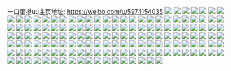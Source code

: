 一口蛋挞uu主页地址: https://weibo.com/u/5974154035 
![](https://wx4.sinaimg.cn/mw2000/006wiWn9gy1h94dd673f7j30go0gowg0.jpg) 
![](https://wx4.sinaimg.cn/mw2000/006wiWn9gy1h93s3f7df1j31qo2bkhdt.jpg) 
![](https://wx4.sinaimg.cn/mw2000/006wiWn9gy1h93s3hf5h3j31qo2bku0x.jpg) 
![](https://wx4.sinaimg.cn/mw2000/006wiWn9gy1h93s3gaddbj31qo2bke81.jpg) 
![](https://wx4.sinaimg.cn/mw2000/006wiWn9gy1h93s3mdt87j31sc2ds1ky.jpg) 
![](https://wx4.sinaimg.cn/mw2000/006wiWn9gy1h93s3o52k4j32dc35sx6p.jpg) 
![](https://wx4.sinaimg.cn/mw2000/006wiWn9gy1h93s3jlyggj31ik20skcy.jpg) 
![](https://wx4.sinaimg.cn/mw2000/006wiWn9gy1h93s3kl463j31qo2bkhdt.jpg) 
![](https://wx4.sinaimg.cn/mw2000/006wiWn9gy1h93s3igrkzj31qo2bk7wh.jpg) 
![](https://wx4.sinaimg.cn/mw2000/006wiWn9gy1h93s3dyuiqj31qo2bke81.jpg) 
![](https://wx4.sinaimg.cn/mw2000/006wiWn9gy1h8yangammqj30n01ds1kx.jpg) 
![](https://wx4.sinaimg.cn/mw2000/006wiWn9gy1h8yanguij0j30n01ds41y.jpg) 
![](https://wx4.sinaimg.cn/mw2000/006wiWn9gy1h8yandlppwj30mz0seacr.jpg) 
![](https://wx4.sinaimg.cn/mw2000/006wiWn9gy1h8yanh9pvzj30n00lkac0.jpg) 
![](https://wx4.sinaimg.cn/mw2000/006wiWn9gy1h8x2fmb22bj32bk1qo7wh.jpg) 
![](https://wx4.sinaimg.cn/mw2000/006wiWn9gy1h8x2fngoqgj32bk1qob29.jpg) 
![](https://wx4.sinaimg.cn/mw2000/006wiWn9gy1h8x2g4a6ksj32bc334x6q.jpg) 
![](https://wx4.sinaimg.cn/mw2000/006wiWn9gy1h8t5yir82sj32dc35se84.jpg) 
![](https://wx4.sinaimg.cn/mw2000/006wiWn9gy1h8t5yldrcsj32dc35se84.jpg) 
![](https://wx4.sinaimg.cn/mw2000/006wiWn9gy1h8t5ynn38pj32dc35s4qr.jpg) 
![](https://wx4.sinaimg.cn/mw2000/006wiWn9gy1h8t5yrzlz6j32dc35se83.jpg) 
![](https://wx4.sinaimg.cn/mw2000/006wiWn9gy1h8t5ypv6foj32dc35se83.jpg) 
![](https://wx4.sinaimg.cn/mw2000/006wiWn9gy1h8t5yusaqrj32dc35skjn.jpg) 
![](https://wx4.sinaimg.cn/mw2000/006wiWn9gy1h8t5yz8dyej32dc35se82.jpg) 
![](https://wx4.sinaimg.cn/mw2000/006wiWn9gy1h8t5yxm8btj32dc35snpf.jpg) 
![](https://wx4.sinaimg.cn/mw2000/006wiWn9gy1h8t5z0ykdxj32dc35shdv.jpg) 
![](https://wx4.sinaimg.cn/mw2000/006wiWn9gy1h8eaczfgm9j32ef35skjn.jpg) 
![](https://wx4.sinaimg.cn/mw2000/006wiWn9gy1h8eacw8ehcj335s2dcqv6.jpg) 
![](https://wx4.sinaimg.cn/mw2000/006wiWn9gy1h8ead18pjkj335s2dcx6p.jpg) 
![](https://wx4.sinaimg.cn/mw2000/006wiWn9gy1h8ead3v6wbj32ef35s1kz.jpg) 
![](https://wx4.sinaimg.cn/mw2000/006wiWn9gy1h8d34dzcqlj30vc15s12j.jpg) 
![](https://wx4.sinaimg.cn/mw2000/006wiWn9gy1h8d34g9l54j30vc15s480.jpg) 
![](https://wx4.sinaimg.cn/mw2000/006wiWn9gy1h8d34elwrwj30vc15swp8.jpg) 
![](https://wx4.sinaimg.cn/mw2000/006wiWn9gy1h8d34f6de1j30vc15sdp5.jpg) 
![](https://wx4.sinaimg.cn/mw2000/006wiWn9gy1h8d34i23kjj30vc15sdpq.jpg) 
![](https://wx4.sinaimg.cn/mw2000/006wiWn9gy1h8d34fs7cej30vc15sdqc.jpg) 
![](https://wx4.sinaimg.cn/mw2000/006wiWn9gy1h8d34h5cndj30vc15sdpy.jpg) 
![](https://wx4.sinaimg.cn/mw2000/006wiWn9gy1h8d34hk6myj30vc15s7c6.jpg) 
![](https://wx4.sinaimg.cn/mw2000/006wiWn9gy1h8d34uiscqj30vc15swos.jpg) 
![](https://wx4.sinaimg.cn/mw2000/006wiWn9gy1h88mhyxft8j31sc1sckjl.jpg) 
![](https://wx4.sinaimg.cn/mw2000/006wiWn9gy1h88kshujfnj30mz0h8t9x.jpg) 
![](https://wx4.sinaimg.cn/mw2000/006wiWn9gy1h7ubbmkfuhj30vc15s4gt.jpg) 
![](https://wx4.sinaimg.cn/mw2000/006wiWn9gy1h7ubbnc6kvj30vc15sk5a.jpg) 
![](https://wx4.sinaimg.cn/mw2000/006wiWn9gy1h7ubbnwrkrj30vc15sh1o.jpg) 
![](https://wx4.sinaimg.cn/mw2000/006wiWn9gy1h7ubbm2yqgj30sg16o18h.jpg) 
![](https://wx4.sinaimg.cn/mw2000/006wiWn9gy1h7pgv6491lj30vc15sakc.jpg) 
![](https://wx4.sinaimg.cn/mw2000/006wiWn9gy1h7pgv7f7kxj30vc15s4bn.jpg) 
![](https://wx4.sinaimg.cn/mw2000/006wiWn9gy1h7pgv9obk7j30vc15swxe.jpg) 
![](https://wx4.sinaimg.cn/mw2000/006wiWn9gy1h7pgv84twzj30vc0vcdqj.jpg) 
![](https://wx4.sinaimg.cn/mw2000/006wiWn9gy1h7pgv8qewzj30vc15sgxk.jpg) 
![](https://wx4.sinaimg.cn/mw2000/006wiWn9gy1h7pgv6o49bj30vc0vcn6o.jpg) 
![](https://wx4.sinaimg.cn/mw2000/006wiWn9gy1h7kx5132ugj30vc15s17t.jpg) 
![](https://wx4.sinaimg.cn/mw2000/006wiWn9gy1h7kx5284y0j30vc15sncn.jpg) 
![](https://wx4.sinaimg.cn/mw2000/006wiWn9gy1h7kx550639j30vc15stqh.jpg) 
![](https://wx4.sinaimg.cn/mw2000/006wiWn9gy1h7kx509lc3j30vc15s7lv.jpg) 
![](https://wx4.sinaimg.cn/mw2000/006wiWn9gy1h7kx533iqnj30vc15s4df.jpg) 
![](https://wx4.sinaimg.cn/mw2000/006wiWn9gy1h7kx545ifyj30vc15s7m8.jpg) 
![](https://wx4.sinaimg.cn/mw2000/006wiWn9gy1h7isxk6cvfj30vc15s4gb.jpg) 
![](https://wx4.sinaimg.cn/mw2000/006wiWn9gy1h7isxlvx9nj30vc15sarb.jpg) 
![](https://wx4.sinaimg.cn/mw2000/006wiWn9gy1h7isxkw70lj30vc15saqw.jpg) 
![](https://wx4.sinaimg.cn/mw2000/006wiWn9gy1h7isxjcpjlj30vc15sk8u.jpg) 
![](https://wx4.sinaimg.cn/mw2000/006wiWn9gy1h5w9c8s9jyj30u010saei.jpg) 
![](https://wx4.sinaimg.cn/mw2000/006wiWn9gy1h5txexa41sj30vc15sdww.jpg) 
![](https://wx4.sinaimg.cn/mw2000/006wiWn9gy1h5txewkk6mj30vc15sto0.jpg) 
![](https://wx4.sinaimg.cn/mw2000/006wiWn9gy1h5txey4nm1j30vc15s79c.jpg) 
![](https://wx4.sinaimg.cn/mw2000/006wiWn9gy1h5txeyr658j30vc15s0y7.jpg) 
![](https://wx4.sinaimg.cn/mw2000/006wiWn9gy1h5nzzwzw97j32c0340npf.jpg) 
![](https://wx4.sinaimg.cn/mw2000/006wiWn9gy1h5nzznagdaj32c0340qv7.jpg) 
![](https://wx4.sinaimg.cn/mw2000/006wiWn9gy1h5o00p2ucoj32c0340kjn.jpg) 
![](https://wx4.sinaimg.cn/mw2000/006wiWn9gy1h5o006845zj32c0340npf.jpg) 
![](https://wx4.sinaimg.cn/mw2000/006wiWn9gy1h4o4f8959bj32c03404qt.jpg) 
![](https://wx4.sinaimg.cn/mw2000/006wiWn9gy1h4o4fbs8kcj32c0340hdw.jpg) 
![](https://wx4.sinaimg.cn/mw2000/006wiWn9gy1h4o4ffcdnmj32c03404qq.jpg) 
![](https://wx4.sinaimg.cn/mw2000/006wiWn9gy1h4o4fid75ij32c0340qv6.jpg) 
![](https://wx4.sinaimg.cn/mw2000/006wiWn9gy1h4aeub320gj32c03401kz.jpg) 
![](https://wx4.sinaimg.cn/mw2000/006wiWn9gy1h4aeui4q82j31w12iqb29.jpg) 
![](https://wx4.sinaimg.cn/mw2000/006wiWn9gy1h4aeuq0jgnj32c0340e84.jpg) 
![](https://wx4.sinaimg.cn/mw2000/006wiWn9gy1h4aeul5ufij32c0340npf.jpg) 
![](https://wx4.sinaimg.cn/mw2000/006wiWn9gy1h4aeu7vr6uj32c0340qv6.jpg) 
![](https://wx4.sinaimg.cn/mw2000/006wiWn9gy1h4aeucwxi0j321w2qkkjm.jpg) 
![](https://wx4.sinaimg.cn/mw2000/006wiWn9gy1h4aevf8necj32c03404qr.jpg) 
![](https://wx4.sinaimg.cn/mw2000/006wiWn9gy1h3yuyzrtx5j30vc15s1g2.jpg) 
![](https://wx4.sinaimg.cn/mw2000/006wiWn9gy1h3yuz0qm28j30vc15s7ro.jpg) 
![](https://wx4.sinaimg.cn/mw2000/006wiWn9gy1h3jt0ruk7oj30vc15sh19.jpg) 
![](https://wx4.sinaimg.cn/mw2000/006wiWn9gy1h308mlr6bmj30vc15skgc.jpg) 
![](https://wx4.sinaimg.cn/mw2000/006wiWn9gy1h308mikt6dj30vc15sayo.jpg) 
![](https://wx4.sinaimg.cn/mw2000/006wiWn9gy1h308mfhfisj30vc15sb0g.jpg) 
![](https://wx4.sinaimg.cn/mw2000/006wiWn9gy1h308monbdmj30vc15s7ti.jpg) 
![](https://wx4.sinaimg.cn/mw2000/006wiWn9gy1h2ysfxna70j32c0340e83.jpg) 
![](https://wx4.sinaimg.cn/mw2000/006wiWn9gy1h2ysgkxljzj322n33zkjn.jpg) 
![](https://wx4.sinaimg.cn/mw2000/006wiWn9gy1h2ysgf2huvj32c0340qv7.jpg) 
![](https://wx4.sinaimg.cn/mw2000/006wiWn9gy1h2ysg6jkjsj32c0340qv8.jpg) 
![](https://wx4.sinaimg.cn/mw2000/006wiWn9gy1h2ysfk7g5lj32c0340qv8.jpg) 
![](https://wx4.sinaimg.cn/mw2000/006wiWn9gy1h2ysfr33raj32c0340x6r.jpg) 
![](https://wx4.sinaimg.cn/mw2000/006wiWn9gy1h2wmjr7d0qj31sc2dsu0x.jpg) 
![](https://wx4.sinaimg.cn/mw2000/006wiWn9gy1h2wmjwcf6tj30vc15s7iu.jpg) 
![](https://wx4.sinaimg.cn/mw2000/006wiWn9gy1h2wmk3o5s0j30vc15sdwj.jpg) 
![](https://wx4.sinaimg.cn/mw2000/006wiWn9gy1h2tcwszn4wj33402c0b2a.jpg) 
![](https://wx4.sinaimg.cn/mw2000/006wiWn9gy1h21dixsnhzj30vc15s184.jpg) 
![](https://wx4.sinaimg.cn/mw2000/006wiWn9gy1h21divv1bkj30vc15s175.jpg) 
![](https://wx4.sinaimg.cn/mw2000/006wiWn9gy1h21dizxv6qj30vc15sdvc.jpg) 
![](https://wx4.sinaimg.cn/mw2000/006wiWn9gy1h21dj1oxitj30vc15sh0i.jpg) 
![](https://wx4.sinaimg.cn/mw2000/006wiWn9gy1h1z9cv636ij30vc15saoy.jpg) 
![](https://wx4.sinaimg.cn/mw2000/006wiWn9gy1h1z9cw5jdoj30vc15swtu.jpg) 
![](https://wx4.sinaimg.cn/mw2000/006wiWn9gy1h1z9cu7ulrj30vc15sap7.jpg) 
![](https://wx4.sinaimg.cn/mw2000/006wiWn9gy1h1z9cx2hxij30vc15s18f.jpg) 
![](https://wx4.sinaimg.cn/mw2000/006wiWn9gy1gy2xk9ocjcj32c0340kjn.jpg) 
![](https://wx4.sinaimg.cn/mw2000/006wiWn9gy1gy2xk22d60j32c03407wj.jpg) 
![](https://wx4.sinaimg.cn/mw2000/006wiWn9gy1gy2xkewcm6j31kw2dcb29.jpg) 
![](https://wx4.sinaimg.cn/mw2000/006wiWn9gy1gsxxi8sfzyj30k00k6abk.jpg) 
![](https://wx4.sinaimg.cn/mw2000/006wiWn9gy1gsce00ikx0j31p529jb2e.jpg) 
![](https://wx4.sinaimg.cn/mw2000/006wiWn9gy1gsce1klxbsj30n01ds4qq.jpg) 
![](https://wx4.sinaimg.cn/mw2000/006wiWn9gy1gry0ptnfhtj30u00u0n0i.jpg) 
![](https://wx4.sinaimg.cn/mw2000/006wiWn9gy1gry0pt5migj30u00u0dj5.jpg) 
![](https://wx4.sinaimg.cn/mw2000/006wiWn9gy1gq16np1oa1j30u013zto2.jpg) 
![](https://wx4.sinaimg.cn/mw2000/006wiWn9gy1gq16nsiq5uj30u0140k1z.jpg) 
![](https://wx4.sinaimg.cn/mw2000/006wiWn9gy1gq16nqzt37j30u01404d9.jpg) 
![](https://wx4.sinaimg.cn/mw2000/006wiWn9gy1gq16nvi46bj30u00u0wk3.jpg) 
![](https://wx4.sinaimg.cn/mw2000/006wiWn9gy1gq16nud7y9j30u0190gyj.jpg) 
![](https://wx4.sinaimg.cn/mw2000/006wiWn9gy1gq16o1mombj30n01dsu0x.jpg) 
![](https://wx4.sinaimg.cn/mw2000/006wiWn9ly1gmz8p4guvcj31sg1sgqct.jpg) 
![](https://wx4.sinaimg.cn/mw2000/006wiWn9ly1gmz8p5fanhj31o0280tl2.jpg) 
![](https://wx4.sinaimg.cn/mw2000/006wiWn9ly1gmz8p6m2l8j31sg1sg12p.jpg) 
![](https://wx4.sinaimg.cn/mw2000/006wiWn9ly1gmlauhhub0j32c02c0u0z.jpg) 
![](https://wx4.sinaimg.cn/mw2000/006wiWn9ly1gmlaultnz3j32o02o0npg.jpg) 
![](https://wx4.sinaimg.cn/mw2000/006wiWn9ly1gmlaurgkwcj32c02c0u0z.jpg) 
![](https://wx4.sinaimg.cn/mw2000/006wiWn9ly1gmlauxqqfvj32c02c0x6r.jpg) 
![](https://wx4.sinaimg.cn/mw2000/006wiWn9ly1gmlaudgsppj32o02o07wl.jpg) 
![](https://wx4.sinaimg.cn/mw2000/006wiWn9ly1gmlav0zcxyj32c02c0npf.jpg) 
![](https://wx4.sinaimg.cn/mw2000/006wiWn9gy1gmazzn7bs8j32c02c0dso.jpg) 
![](https://wx4.sinaimg.cn/mw2000/006wiWn9gy1gmazzog7qoj32c02c0e1d.jpg) 
![](https://wx4.sinaimg.cn/mw2000/006wiWn9gy1gmazzmeojtj30tu0tu1kx.jpg) 
![](https://wx4.sinaimg.cn/mw2000/006wiWn9gy1gmazzptni1j32c02c0kih.jpg) 
![](https://wx4.sinaimg.cn/mw2000/006wiWn9gy1gm8n4z2wu7j33402c0hdt.jpg) 
![](https://wx4.sinaimg.cn/mw2000/006wiWn9gy1gm8n5mpetpj30rv0rv7ty.jpg) 
![](https://wx4.sinaimg.cn/mw2000/006wiWn9gy1glwkttlpw2j31kw16okbn.jpg) 
![](https://wx4.sinaimg.cn/mw2000/006wiWn9gy1glwkten9rjj31kw16o7qo.jpg) 
![](https://wx4.sinaimg.cn/mw2000/006wiWn9gy1glwkvlfmcgj316o1kwngn.jpg) 
![](https://wx4.sinaimg.cn/mw2000/006wiWn9gy1glwkuiczgej31kw16oqlv.jpg) 
![](https://wx4.sinaimg.cn/mw2000/006wiWn9gy1glwku7n664j31kw1kwqo0.jpg) 
![](https://wx4.sinaimg.cn/mw2000/006wiWn9gy1glwkv9j5mzj33402c0npd.jpg) 
![](https://wx4.sinaimg.cn/mw2000/006wiWn9gy1glwkwa056pj31kw16oh46.jpg) 
![](https://wx4.sinaimg.cn/mw2000/006wiWn9gy1glwkvqyu77j32c02c0tgt.jpg) 
![](https://wx4.sinaimg.cn/mw2000/006wiWn9gy1glwkw1z92uj316o1kw1dv.jpg) 
![](https://wx4.sinaimg.cn/mw2000/006wiWn9gy1gl5bjzbk4aj32c02c0u0x.jpg) 
![](https://wx4.sinaimg.cn/mw2000/006wiWn9gy1gl5bk10v24j32c02c0hdt.jpg) 
![](https://wx4.sinaimg.cn/mw2000/006wiWn9gy1gl5bjxjxgsj32c02c0e81.jpg) 
![](https://wx4.sinaimg.cn/mw2000/006wiWn9gy1gl5bk2fxghj32c0340b29.jpg) 
![](https://wx4.sinaimg.cn/mw2000/006wiWn9gy1gkqd08jndxj30u00u046c.jpg) 
![](https://wx4.sinaimg.cn/mw2000/006wiWn9gy1gkqd0956ivj30u00u0ahz.jpg) 
